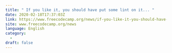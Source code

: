 ```yaml
---
title: " If you like it, you should have put some lint on it... "
date: 2020-02-18T17:37:03Z
link: https://www.freecodecamp.org/news/if-you-like-it-you-should-have-put-some-lint-on-it/?utm_medium=RSS&utm_source=news.12bit.vn
site: www.freecodecamp.org/news
language: English
category:
  -   
draft: false
---
```

